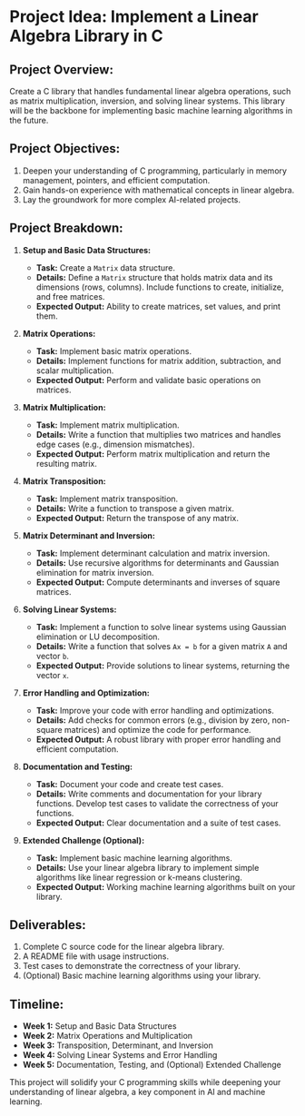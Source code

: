 # Project Idea: Implement a Linear Algebra Library in C

## **Project Overview:**
Create a C library that handles fundamental linear algebra operations, such as matrix multiplication, inversion, and solving linear systems. This library will be the backbone for implementing basic machine learning algorithms in the future.

## **Project Objectives:**
1. Deepen your understanding of C programming, particularly in memory management, pointers, and efficient computation.
2. Gain hands-on experience with mathematical concepts in linear algebra.
3. Lay the groundwork for more complex AI-related projects.

## **Project Breakdown:**

1. **Setup and Basic Data Structures:**
   - **Task:** Create a `Matrix` data structure.
   - **Details:** Define a `Matrix` structure that holds matrix data and its dimensions (rows, columns). Include functions to create, initialize, and free matrices.
   - **Expected Output:** Ability to create matrices, set values, and print them.

2. **Matrix Operations:**
   - **Task:** Implement basic matrix operations.
   - **Details:** Implement functions for matrix addition, subtraction, and scalar multiplication.
   - **Expected Output:** Perform and validate basic operations on matrices.

3. **Matrix Multiplication:**
   - **Task:** Implement matrix multiplication.
   - **Details:** Write a function that multiplies two matrices and handles edge cases (e.g., dimension mismatches).
   - **Expected Output:** Perform matrix multiplication and return the resulting matrix.

4. **Matrix Transposition:**
   - **Task:** Implement matrix transposition.
   - **Details:** Write a function to transpose a given matrix.
   - **Expected Output:** Return the transpose of any matrix.

5. **Matrix Determinant and Inversion:**
   - **Task:** Implement determinant calculation and matrix inversion.
   - **Details:** Use recursive algorithms for determinants and Gaussian elimination for matrix inversion.
   - **Expected Output:** Compute determinants and inverses of square matrices.

6. **Solving Linear Systems:**
   - **Task:** Implement a function to solve linear systems using Gaussian elimination or LU decomposition.
   - **Details:** Write a function that solves `Ax = b` for a given matrix `A` and vector `b`.
   - **Expected Output:** Provide solutions to linear systems, returning the vector `x`.

7. **Error Handling and Optimization:**
   - **Task:** Improve your code with error handling and optimizations.
   - **Details:** Add checks for common errors (e.g., division by zero, non-square matrices) and optimize the code for performance.
   - **Expected Output:** A robust library with proper error handling and efficient computation.

8. **Documentation and Testing:**
   - **Task:** Document your code and create test cases.
   - **Details:** Write comments and documentation for your library functions. Develop test cases to validate the correctness of your functions.
   - **Expected Output:** Clear documentation and a suite of test cases.

9. **Extended Challenge (Optional):**
   - **Task:** Implement basic machine learning algorithms.
   - **Details:** Use your linear algebra library to implement simple algorithms like linear regression or k-means clustering.
   - **Expected Output:** Working machine learning algorithms built on your library.

## **Deliverables:**
1. Complete C source code for the linear algebra library.
2. A README file with usage instructions.
3. Test cases to demonstrate the correctness of your library.
4. (Optional) Basic machine learning algorithms using your library.

## **Timeline:**
- **Week 1:** Setup and Basic Data Structures
- **Week 2:** Matrix Operations and Multiplication
- **Week 3:** Transposition, Determinant, and Inversion
- **Week 4:** Solving Linear Systems and Error Handling
- **Week 5:** Documentation, Testing, and (Optional) Extended Challenge

This project will solidify your C programming skills while deepening your understanding of linear algebra, a key component in AI and machine learning.
